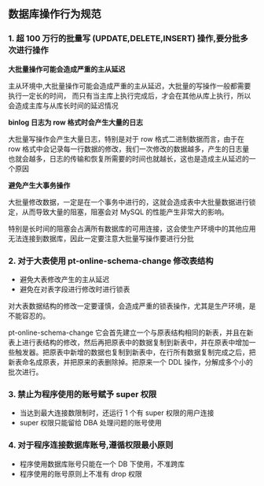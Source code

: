 ## 数据库操作行为规范

### 1. 超 100 万行的批量写 (UPDATE,DELETE,INSERT) 操作,要分批多次进行操作

**大批量操作可能会造成严重的主从延迟**

主从环境中,大批量操作可能会造成严重的主从延迟，大批量的写操作一般都需要执行一定长的时间，
而只有当主库上执行完成后，才会在其他从库上执行，所以会造成主库与从库长时间的延迟情况

**binlog 日志为 row 格式时会产生大量的日志**

大批量写操作会产生大量日志，特别是对于 row 格式二进制数据而言，由于在 row 格式中会记录每一行数据的修改，我们一次修改的数据越多，产生的日志量也就会越多，日志的传输和恢复所需要的时间也就越长，这也是造成主从延迟的一个原因

**避免产生大事务操作**

大批量修改数据，一定是在一个事务中进行的，这就会造成表中大批量数据进行锁定，从而导致大量的阻塞，阻塞会对 MySQL 的性能产生非常大的影响。

特别是长时间的阻塞会占满所有数据库的可用连接，这会使生产环境中的其他应用无法连接到数据库，因此一定要注意大批量写操作要进行分批

### 2. 对于大表使用 pt-online-schema-change 修改表结构

- 避免大表修改产生的主从延迟
- 避免在对表字段进行修改时进行锁表

对大表数据结构的修改一定要谨慎，会造成严重的锁表操作，尤其是生产环境，是不能容忍的。

pt-online-schema-change 它会首先建立一个与原表结构相同的新表，并且在新表上进行表结构的修改，然后再把原表中的数据复制到新表中，并在原表中增加一些触发器。把原表中新增的数据也复制到新表中，在行所有数据复制完成之后，把新表命名成原表，并把原来的表删除掉。把原来一个 DDL 操作，分解成多个小的批次进行。

### 3. 禁止为程序使用的账号赋予 super 权限

- 当达到最大连接数限制时，还运行 1 个有 super 权限的用户连接
- super 权限只能留给 DBA 处理问题的账号使用

### 4. 对于程序连接数据库账号,遵循权限最小原则

- 程序使用数据库账号只能在一个 DB 下使用，不准跨库
- 程序使用的账号原则上不准有 drop 权限
